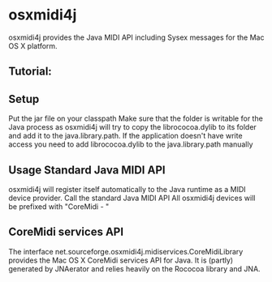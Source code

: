 osxmidi4j
=========

osxmidi4j provides the Java MIDI API including Sysex messages for the Mac OS X platform.

Tutorial:
---------

Setup
-----

Put the jar file on your classpath
    Make sure that the folder is writable for the Java process as osxmidi4j will try to copy the librococoa.dylib to its folder and add it to the java.library.path.
    If the application doesn't have write access you need to add librococoa.dylib to the java.library.path manually

Usage Standard Java MIDI API
----------------------------

osxmidi4j will register itself automatically to the Java runtime as a MIDI device provider.
Call the standard Java MIDI API
All osxmidi4j devices will be prefixed with "CoreMidi - "

CoreMidi services API
---------------------

The interface net.sourceforge.osxmidi4j.midiservices.CoreMidiLibrary provides the Mac OS X CoreMidi services API for Java.
It is (partly) generated by JNAerator and relies heavily on the Rococoa library and JNA.

<script src="paypal-button.min.js?merchant=SWV8WABKFV2TS"
    data-button="donate"
    data-name="osxmidi4j"
    data-amount="1.00"
></script>
